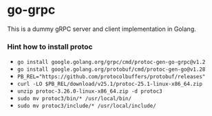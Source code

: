 # go-grpc
This is a dummy gRPC server and client implementation in Golang.

### Hint how to install protoc
* `go install google.golang.org/grpc/cmd/protoc-gen-go-grpc@v1.2`
* `go install google.golang.org/protobuf/cmd/protoc-gen-go@v1.28`
* `PB_REL="https://github.com/protocolbuffers/protobuf/releases"`  
* `curl -LO $PB_REL/download/v25.1/protoc-25.1-linux-x86_64.zip`  
* `unzip protoc-3.26.0-linux-x86_64.zip -d protoc3`  
* `sudo mv protoc3/bin/* /usr/local/bin/`  
* `sudo mv protoc3/include/* /usr/local/include/`  